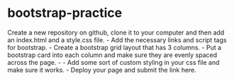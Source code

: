 # bootstrap-practice

Create a new repository on github, clone it to your computer and then add an index.html and a style.css file. - Add the necessary links and script tags for bootstrap. - Create a bootstrap grid layout that has 3 columns. - Put a bootstrap card into each column and make sure they are evenly spaced across the page.  -  - Add some sort of custom styling in your css file and make sure it works. - Deploy your page and submit the link here.